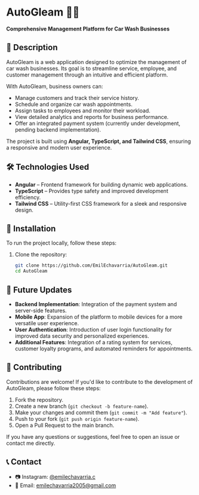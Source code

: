 # AutoGleam 🚗✨  
**Comprehensive Management Platform for Car Wash Businesses**  

## 📌 Description  
AutoGleam is a web application designed to optimize the management of car wash businesses. Its goal is to streamline service, employee, and customer management through an intuitive and efficient platform.  

With AutoGleam, business owners can:  
- Manage customers and track their service history.  
- Schedule and organize car wash appointments.  
- Assign tasks to employees and monitor their workload.  
- View detailed analytics and reports for business performance.  
- Offer an integrated payment system (currently under development, pending backend implementation).  

The project is built using **Angular, TypeScript, and Tailwind CSS**, ensuring a responsive and modern user experience.  

## 🛠️ Technologies Used  
- **Angular** – Frontend framework for building dynamic web applications.  
- **TypeScript** – Provides type safety and improved development efficiency.  
- **Tailwind CSS** – Utility-first CSS framework for a sleek and responsive design.  

## 🚀 Installation  
To run the project locally, follow these steps:  

1. Clone the repository:  
   ```sh
   git clone https://github.com/EmilEchavarria/AutoGleam.git
   cd AutoGleam

## 🚀 Future Updates  
- **Backend Implementation**: Integration of the payment system and server-side features.  
- **Mobile App**: Expansion of the platform to mobile devices for a more versatile user experience.  
- **User Authentication**: Introduction of user login functionality for improved data security and personalized experiences.  
- **Additional Features**: Integration of a rating system for services, customer loyalty programs, and automated reminders for appointments.  

## 👥 Contributing  
Contributions are welcome! If you'd like to contribute to the development of AutoGleam, please follow these steps:  

1. Fork the repository.  
2. Create a new branch (`git checkout -b feature-name`).  
3. Make your changes and commit them (`git commit -m "Add feature"`).  
4. Push to your fork (`git push origin feature-name`).  
5. Open a Pull Request to the main branch.  

If you have any questions or suggestions, feel free to open an issue or contact me directly.  

## 📞 Contact  
- 📷 Instagram: [@emilechavarria.c](https://www.instagram.com/emilechavarria.c/)  
- 📧 Email: [emilechavarria2005@gmail.com](mailto:emilechavarria2005@gmail.com)  
